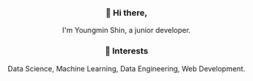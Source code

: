 <h3 align="center"> 👋 Hi there,</h3>
<p align="center">
  I'm Youngmin Shin, a junior developer.

  
<h3 align="center"> 🧗 Interests </h3>
<p align="center">
Data Science, Machine Learning, Data Engineering, Web Development.
</p>
